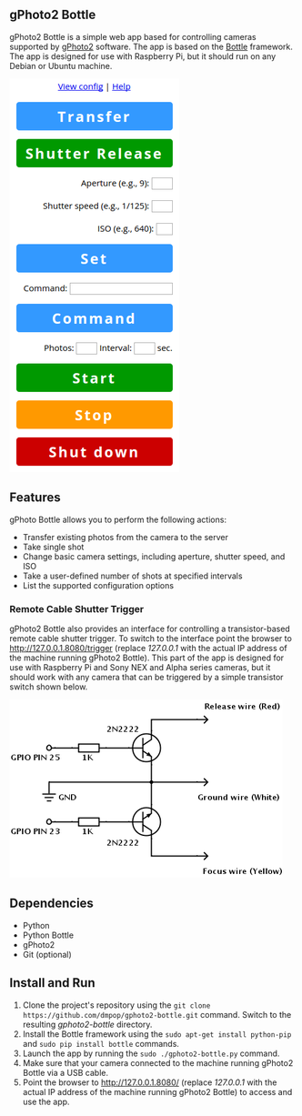 ## gPhoto2 Bottle

gPhoto2 Bottle is a simple web app based for controlling cameras supported by [gPhoto2](http://www.gphoto.org/) software. The app is based on the [Bottle](http://bottlepy.org/) framework. The app is designed for use with Raspberry Pi, but it should run on any Debian or Ubuntu machine.

<img src="gphoto2-bottle.png" alt="gPhoto2 Bottle">

## Features

gPhoto Bottle allows you to perform the following actions:

- Transfer existing photos from the camera to the server
- Take single shot
- Change basic camera settings, including aperture, shutter speed, and ISO
- Take a user-defined number of shots at specified intervals
- List the supported configuration options

### Remote Cable Shutter Trigger

gPhoto2 Bottle also provides an interface for controlling a transistor-based remote cable shutter trigger. To switch to the interface point the browser to http://127.0.0.1.8080/trigger (replace *127.0.0.1* with the actual IP address of the machine running gPhoto2 Bottle). This part of the app is designed for use with Raspberry Pi and Sony NEX and Alpha series cameras, but it should work with any camera that can be  triggered by a simple transistor switch shown below.

<img src="transistor_switch_schematic.png" alt="Transistor switch schematic">

## Dependencies

* Python
* Python Bottle
* gPhoto2
* Git (optional)

## Install and Run

1. Clone the project's repository using the `git clone https://github.com/dmpop/gphoto2-bottle.git` command. Switch to the resulting *gphoto2-bottle* directory.
2. Install the Bottle framework using the `sudo apt-get install python-pip` and `sudo pip install bottle` commands.
3. Launch the app by running the `sudo ./gphoto2-bottle.py` command.
4. Make sure that your camera connected to the machine running gPhoto2 Bottle via a USB cable.
5. Point the browser to http://127.0.0.1.8080/ (replace *127.0.0.1* with the actual IP address of the machine running gPhoto2 Bottle) to access and use the app.
